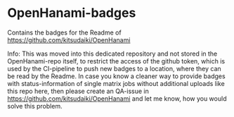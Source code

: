 # OpenHanami-badges

Contains the badges for the Readme of https://github.com/kitsudaiki/OpenHanami

Info: This was moved into this dedicated repository and not stored in the OpenHanami-repo itself, to restrict the access of the github token, which is used by the CI-pipeline to push new badges to a location, where they can be read by the Readme. In case you know a cleaner way to provide badges with status-information of single matrix jobs without additional uploads like this repo here, then please create an QA-issue in https://github.com/kitsudaiki/OpenHanami and let me know, how you would solve this problem.
